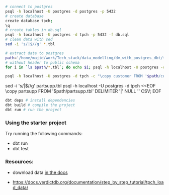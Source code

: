 


```bash
# connect to postgres
psql -h localhost -U postgres -d postgres -p 5432
# create database
create database tpch;
\q
# create tables in db.sql
psql -h localhost -U postgres -d tpch -p 5432 -f db.sql
# clean data with sed
sed -i 's/|$//g' *.tbl

# extract data to postgres
path='/home/majid/work/Tech_stack/data_modelling/dv_with_postgres_dbt/tpch-dbgen/data'
# without header to public schema
for i in `ls $path/*.tbl`; do echo $i; psql -h localhost -U postgres -d tpch -p 5432 -c "\copy public.${i##*/} from '$i' with delimiter '|'  CSV;"; done

psql -h localhost -U postgres -d tpch -c "\copy customer FROM '$path/customer.tbl' (FORMAT 'text', DELIMITER '|');"


```

sed -i 's/|$//g' partsupp.tbl
psql -h localhost -U postgres -d tpch <<EOF
\copy partsupp FROM '$path/partsupp.tbl' DELIMITER '|' NULL '' CSV;
EOF

```bash
dbt deps # install dependencies
dbt build # compile the project
dbt run # run the project
```

### Using the starter project

Try running the following commands:
- dbt run
- dbt test


### Resources:
- download data [in the docs](https://docs.deistercloud.com/content/Databases.30/TPCH%20Benchmark.90/Data%20generation%20tool.30.xml?embedded=true)

- https://docs.verdictdb.org/documentation/step_by_step_tutorial/tpch_load_data/